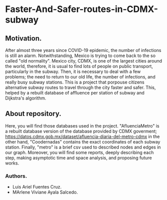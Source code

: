 # Faster-And-Safer-routes-in-CDMX-subway

## Motivation. 

After almost three years since COVID-19 epidemic, the number of infections is still an alarm. Notwithstanding, Mexico is trying to come back to the so called "old normality".
Mexico city, CDMX, is one of the largest cities around the world, therefore, it is usual to find lots of people on public transport, particularly in the subway. Then, it is necessary to deal with a few problems; the need to return to our old life, the number of infections, and really busy subway stations. 
This is a project that porpouse citizens alternative subway routes to travel through the city faster and safer. This, helped by a rebuilt database of affluence per station of subway and Dijkstra's algorithm.

## About repository.

Here, you will find those databases used in the project. "AfluenciaMetro" is a rebuilt database version of the database provided by CDMX goverment; https://datos.cdmx.gob.mx/dataset/afluencia-diaria-del-metro-cdmx in the other hand, "Coodernadas" contains the exact coordinates of each subway station. Finally, "metro" is a brief csv used to described nodes and edges in our graph. 
Moreover, you will find some reports, deeply describing each step, making asymptotic time and space analysis, and proposing future works. 


### Authors.
* Luis Ariel Fuentes Cruz.
* MArlene Viviane Ayala Salcedo.

